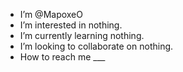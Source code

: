 - I’m @MapoxeO
- I’m interested in nothing.
- I’m currently learning nothing.
- I’m looking to collaborate on nothing.
- How to reach me ___
